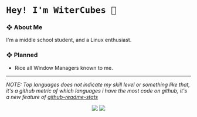<!-- TITLE -->
# `Hey! I'm WiterCubes 👋`

<!-- ABOUT ME -->
### ❖ About Me

   I'm a middle school student, and a Linux enthusiast.

<!-- PLANNED SHIT -->
### ❖ Planned

   * Rice all Window Managers known to me.
---

<p/>

*NOTE: Top languages does not indicate my skill level or something like that, it's a github metric of which languages i have the most code on github, it's a new feature of [github-readme-stats](https://github.com/anuraghazra/github-readme-stats)*


<!-- GITHUB STATS -->

<p align="center">
   <img src="https://github-readme-stats.vercel.app/api?username=WitherCubes&show_icons=true&title_color=84a0c6&bg_color=13141d&icon_color=89b8c2&text_color=84a0c6&line_height=24&count_private=true&include_all_commits=true">

   <img src="https://github-readme-stats.vercel.app/api/top-langs/?username=WitherCUbes&layout=compact&show_icons=true&title_color=84a0c6&bg_color=13141d&icon_color=89b8c2&text_color=84a0c6&&langs_count=6">
</p>
